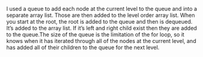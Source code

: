 I used a queue to add each node at the current level to the queue and into a separate array list. 
Those are then added to the level order array list. When you start at the root, the root is added 
to the queue and then is dequeued. It’s added to the array list. If it’s left and right child 
exist then they are added to the queue.The size of the queue is the limitation of the for loop, 
so it knows when it has iterated through all of the nodes at the current level, and has added all 
of their children to the queue for the next level. 
